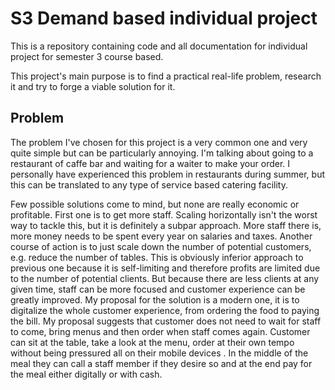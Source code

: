# S3 Demand based individual project 

This is a repository containing code and all documentation for individual project for semester 3 course based.

This project's main purpose is to find a practical real-life problem, research it and try to forge a viable solution for it.

## Problem

The problem I've chosen for this project is a very common one and very quite simple but can be particularly annoying. I'm talking about going to a restaurant of caffe bar and waiting for a waiter to make your order. I personally have experienced this problem in restaurants during summer, but this can be translated to any type of service based catering facility.

Few possible solutions come to mind, but none are really economic or profitable.
First one is to get more staff. Scaling horizontally isn't the worst way to tackle this, but it is definitely a subpar approach. More staff there is, more money needs to be spent every year on salaries and taxes.
Another course of action is to just scale down the number of potential customers, e.g. reduce the number of tables. This is obviously inferior approach to previous one because it is self-limiting and therefore profits are limited due to the number of potential clients. But because there are less clients at any given time, staff can be more focused and customer experience can be greatly improved.
My proposal for the solution is a modern one, it is to digitalize the whole customer experience, from ordering the food to paying the bill. My proposal suggests that customer does not need to wait for staff to come, bring menus and then order when staff comes again. Customer can sit at the table, take a look at the menu, order at their own tempo without being pressured all on their mobile devices  . In the middle of the meal they can call a staff member if they desire so and at the end pay for the meal either digitally or with cash. 